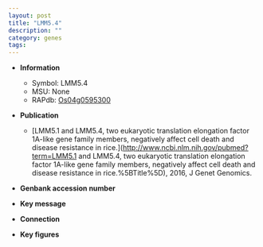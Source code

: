 ```yaml
---
layout: post
title: "LMM5.4"
description: ""
category: genes
tags: 
---
```


* **Information**  
    + Symbol: LMM5.4  
    + MSU: None  
    + RAPdb: [Os04g0595300](http://rapdb.dna.affrc.go.jp/viewer/gbrowse_details/irgsp1?name=Os04g0595300)  

* **Publication**  
    + [LMM5.1 and LMM5.4, two eukaryotic translation elongation factor 1A-like gene family members, negatively affect cell death and disease resistance in rice.](http://www.ncbi.nlm.nih.gov/pubmed?term=LMM5.1 and LMM5.4, two eukaryotic translation elongation factor 1A-like gene family members, negatively affect cell death and disease resistance in rice.%5BTitle%5D), 2016, J Genet Genomics.

* **Genbank accession number**  

* **Key message**  

* **Connection**  

* **Key figures**  



